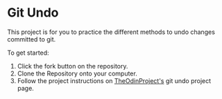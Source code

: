 # Git Undo

This project is for you to practice the different methods to undo changes committed to git.

To get started:
1. Click the fork button on the repository.
2. Clone the Repository onto your computer.
3. Follow the project instructions on [TheOdinProject's](http://www.theodinproject.com/) git undo project page.

